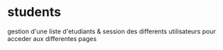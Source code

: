 # students
gestion d'une liste d'etudiants &  session des differents utilisateurs pour acceder
aux differentes pages
